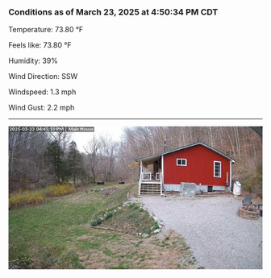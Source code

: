 ### Conditions as of March 23, 2025 at 4:50:34 PM CDT 

Temperature: 73.80 &deg;F

Feels like: 73.80 &deg;F

Humidity: 39%

Wind Direction: SSW

Windspeed: 1.3 mph

Wind Gust: 2.2 mph

---

<img src="./images/latest.jpeg"/>

